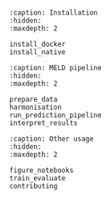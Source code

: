 
```{include} ../README.md
```


```{toctree}
:caption: Installation
:hidden:
:maxdepth: 2

install_docker
install_native

```


```{toctree}
:caption: MELD pipeline
:hidden:
:maxdepth: 2

prepare_data
harmonisation
run_prediction_pipeline
interpret_results

```

```{toctree}
:caption: Other usage
:hidden:
:maxdepth: 2

figure_notebooks
train_evaluate
contributing

```

